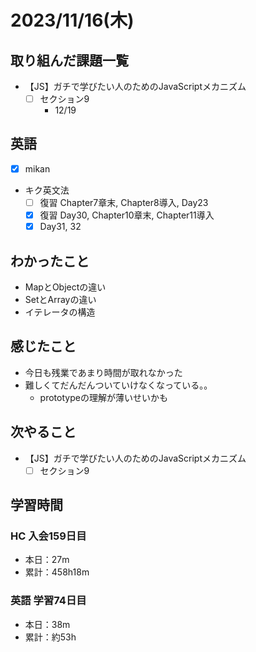 # 2023/11/16(木)

## 取り組んだ課題一覧

- 【JS】ガチで学びたい人のためのJavaScriptメカニズム
  - [ ] セクション9
    - 12/19

## 英語

- [x] mikan

- キク英文法
  - [ ] 復習 Chapter7章末, Chapter8導入, Day23
  - [x] 復習 Day30, Chapter10章末, Chapter11導入
  - [x] Day31, 32

## わかったこと

- MapとObjectの違い
- SetとArrayの違い
- イテレータの構造

## 感じたこと

- 今日も残業であまり時間が取れなかった
- 難しくてだんだんついていけなくなっている。。
  - prototypeの理解が薄いせいかも

## 次やること

- 【JS】ガチで学びたい人のためのJavaScriptメカニズム
  - [ ] セクション9

## 学習時間

### HC 入会159日目

- 本日：27m
- 累計：458h18m

### 英語 学習74日目

- 本日：38m
- 累計：約53h
